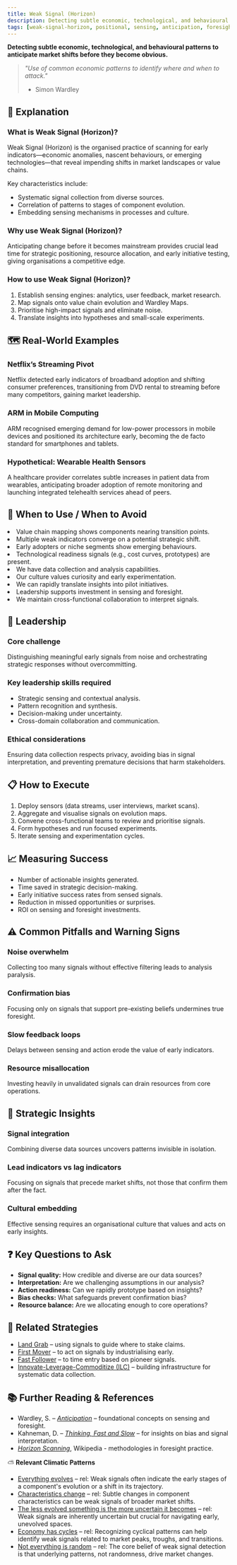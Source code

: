 ```yaml
---
title: Weak Signal (Horizon)
description: Detecting subtle economic, technological, and behavioural patterns to anticipate market shifts before they become obvious.
tags: [weak-signal-horizon, positional, sensing, anticipation, foresight, market shifts, patterns, signals]
---
```


**Detecting subtle economic, technological, and behavioural patterns to anticipate market shifts before they become obvious.**

> *"Use of common economic patterns to identify where and when to attack."*
>
> - Simon Wardley

## 🤔 **Explanation**

### What is Weak Signal (Horizon)?

Weak Signal (Horizon) is the organised practice of scanning for early indicators—economic anomalies, nascent behaviours, or emerging technologies—that reveal impending shifts in market landscapes or value chains.

Key characteristics include:

- Systematic signal collection from diverse sources.
- Correlation of patterns to stages of component evolution.
- Embedding sensing mechanisms in processes and culture.

### Why use Weak Signal (Horizon)?

Anticipating change before it becomes mainstream provides crucial lead time for strategic positioning, resource allocation, and early initiative testing, giving organisations a competitive edge.

### How to use Weak Signal (Horizon)?

1. Establish sensing engines: analytics, user feedback, market research.
2. Map signals onto value chain evolution and Wardley Maps.
3. Prioritise high-impact signals and eliminate noise.
4. Translate insights into hypotheses and small-scale experiments.

## 🗺️ **Real-World Examples**

### Netflix’s Streaming Pivot

Netflix detected early indicators of broadband adoption and shifting consumer preferences, transitioning from DVD rental to streaming before many competitors, gaining market leadership.

### ARM in Mobile Computing

ARM recognised emerging demand for low-power processors in mobile devices and positioned its architecture early, becoming the de facto standard for smartphones and tablets.

### Hypothetical: Wearable Health Sensors

A healthcare provider correlates subtle increases in patient data from wearables, anticipating broader adoption of remote monitoring and launching integrated telehealth services ahead of peers.

## 🚦 **When to Use / When to Avoid**

<Assessment strategyName="Weak Signal (Horizon)">
  <MapSignals>
    <li>Value chain mapping shows components nearing transition points.</li>
    <li>Multiple weak indicators converge on a potential strategic shift.</li>
    <li>Early adopters or niche segments show emerging behaviours.</li>
    <li>Technological readiness signals (e.g., cost curves, prototypes) are present.</li>
  </MapSignals>
  <Readiness>
    <li>We have data collection and analysis capabilities.</li>
    <li>Our culture values curiosity and early experimentation.</li>
    <li>We can rapidly translate insights into pilot initiatives.</li>
    <li>Leadership supports investment in sensing and foresight.</li>
    <li>We maintain cross-functional collaboration to interpret signals.</li>
  </Readiness>
</Assessment>

## 🎯 **Leadership**

### Core challenge

Distinguishing meaningful early signals from noise and orchestrating strategic responses without overcommitting.

### Key leadership skills required

- Strategic sensing and contextual analysis.
- Pattern recognition and synthesis.
- Decision-making under uncertainty.
- Cross-domain collaboration and communication.

### Ethical considerations

Ensuring data collection respects privacy, avoiding bias in signal interpretation, and preventing premature decisions that harm stakeholders.

## 📋 **How to Execute**

1. Deploy sensors (data streams, user interviews, market scans).
2. Aggregate and visualise signals on evolution maps.
3. Convene cross-functional teams to review and prioritise signals.
4. Form hypotheses and run focused experiments.
5. Iterate sensing and experimentation cycles.

## 📈 **Measuring Success**

- Number of actionable insights generated.
- Time saved in strategic decision-making.
- Early initiative success rates from sensed signals.
- Reduction in missed opportunities or surprises.
- ROI on sensing and foresight investments.

## ⚠️ **Common Pitfalls and Warning Signs**

### Noise overwhelm

Collecting too many signals without effective filtering leads to analysis paralysis.

### Confirmation bias

Focusing only on signals that support pre-existing beliefs undermines true foresight.

### Slow feedback loops

Delays between sensing and action erode the value of early indicators.

### Resource misallocation

Investing heavily in unvalidated signals can drain resources from core operations.

## 🧠 **Strategic Insights**

### Signal integration

Combining diverse data sources uncovers patterns invisible in isolation.

### Lead indicators vs lag indicators

Focusing on signals that precede market shifts, not those that confirm them after the fact.

### Cultural embedding

Effective sensing requires an organisational culture that values and acts on early insights.

## ❓ **Key Questions to Ask**

- **Signal quality:** How credible and diverse are our data sources?
- **Interpretation:** Are we challenging assumptions in our analysis?
- **Action readiness:** Can we rapidly prototype based on insights?
- **Bias checks:** What safeguards prevent confirmation bias?
- **Resource balance:** Are we allocating enough to core operations?

## 🔀 **Related Strategies**

- [Land Grab](/strategies/positional/land-grab) – using signals to guide where to stake claims.
- [First Mover](/strategies/positional/first-mover) – to act on signals by industrialising early.
- [Fast Follower](/strategies/positional/fast-follower) – to time entry based on pioneer signals.
- [Innovate-Leverage-Commoditize (ILC)](/strategies/ecosystem/innovate-leverage-commoditize) – building infrastructure for systematic data collection.

## 📚 **Further Reading & References**

- Wardley, S. – [*Anticipation*](https://blog.gardeviance.org/2016/12/anticipation.html) – foundational concepts on sensing and foresight.
- Kahneman, D. – [*Thinking, Fast and Slow*](https://www.amazon.co.uk/Thinking-Fast-Slow-Daniel-Kahneman/dp/0141033576#:~:text=Book%20details&text=Nobel%20Prize%20winner%20Daniel%20Kahneman,%2C%20and%20slow%2C%20rational%20thinking.) – for insights on bias and signal interpretation.
- [*Horizon Scanning*](https://en.wikipedia.org/wiki/Horizon_scanning), Wikipedia - methodologies in foresight practice.

⛅ **Relevant Climatic Patterns**

- [Everything evolves](/climatic-patterns/everything-evolves) – rel: Weak signals often indicate the early stages of a component's evolution or a shift in its trajectory.
- [Characteristics change](/climatic-patterns/characteristics-change) – rel: Subtle changes in component characteristics can be weak signals of broader market shifts.
- [The less evolved something is the more uncertain it becomes](/climatic-patterns/the-less-evolved-something-is-then-the-more-uncertain-it-becomes) – rel: Weak signals are inherently uncertain but crucial for navigating early, unevolved spaces.
- [Economy has cycles](/climatic-patterns/economy-has-cycles) – rel: Recognizing cyclical patterns can help identify weak signals related to market peaks, troughs, and transitions.
- [Not everything is random](/climatic-patterns/not-everything-is-random) – rel: The core belief of weak signal detection is that underlying patterns, not randomness, drive market changes.
